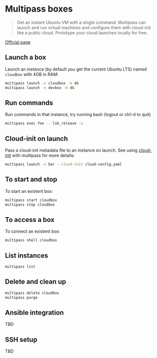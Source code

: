 # Multipass boxes

> Get an instant Ubuntu VM with a single command. Multipass can launch and run virtual machines and configure them with cloud-init like a public cloud. Prototype your cloud launches locally for free.  

[Official page](https://multipass.run/)

## Launch a box

Launch an instance (by default you get the current Ubuntu LTS) named `cloudbox` with 4GB in RAM:  
```bash
multipass launch -n cloudbox -m 4G
multipass launch -n devbox -m 4G
```

## Run commands

Run commands in that instance, try running bash (logout or ctrl-d to quit)  
```bash
multipass exec foo -- lsb_release -a
```

## Cloud-init on launch

Pass a cloud-init metadata file to an instance on launch. See using [cloud-init](https://ubuntu.com/blog/using-cloud-init-with-multipass) with multipass for more details:

```bash
multipass launch -n bar --cloud-init cloud-config.yaml
```

## To start and stop

To start an existent box:  
```bash
multipass start cloudbox
multipass stop cloudbox
```

## To access a box

To connect an existent box:  
```bash
multipass shell cloudbox
```

## List instances

```bash
multipass list
```

## Delete and clean up

```bash
multipass delete cloudbox
multipass purge
```

## Ansible integration

TBD  

## SSH setup

TBD
